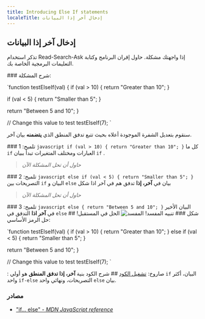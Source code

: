 ```yaml
---
title: Introducing Else If statements
localeTitle: إدخال آخر إذا البيانات
---
```

## إدخال آخر إذا البيانات

تذكر استخدام Read-Search-Ask إذا واجهتك مشكلة. حاول إقران البرنامج وكتابة التعليمات البرمجية الخاصة بك.

\### شرح المشكلة:

 `function testElseIf(val) { 
  if (val > 10) { 
    return "Greater than 10"; 
  } 
 
  if (val < 5) { 
    return "Smaller than 5"; 
  } 
 
  return "Between 5 and 10"; 
 } 
 
 // Change this value to test 
 testElseIf(7); 
` 

سنقوم بتعديل الشفرة الموجودة أعلاه بحيث تتبع تدفق المنطق الذي **يتضمنه** بيان آخر.

\### تلميح: 1 `javascript if (val > 10) { return "Greater than 10"; }` كل ما `if` العبارات ومختلف المتغيرات تبدأ ببيان `if` .

> _حاول أن تحل المشكلة الآن_

\### تلميح: 2 `javascript else if (val < 5) { return "Smaller than 5"; }` التصريحات بين `if` البيان و `else` بيان في **آخر، إذا** تدفق هم في آخر اذا شكل

> _حاول أن تحل المشكلة الآن_

\### تلميح: 3 `javascript else { return "Between 5 and 10"; }` البيان الأخير في **آخر اذا** التدفق في `else` شكل ### تنبيه المفسد! ![المفسد](http://discourse-user-assets.s3.amazonaws.com/original/2X/2/2d6c412a50797771301e7ceabd554cef4edcd74d.gif) الحل في المستقبل! ## حل الرمز الأساسي:

 `function testElseIf(val) { 
  if (val > 10) { 
    return "Greater than 10"; 
  } else if (val < 5) { 
    return "Smaller than 5"; 
  } 
 
  return "Between 5 and 10"; 
 } 
 
 // Change this value to test 
 testElseIf(7); 
` 

: صاروخ: [تشغيل الكود](https://repl.it/@RyanPisuena/GoldenWorriedRuntime) ## شرح الكود بنية **آخر، إذا تدفق المنطق** هو أولي `if` البيان، أكثر واحد `if-else` التصريحات، ونهائي واحد `else` بيان.

### مصادر

*   ["if… else" - _MDN JavaScript reference_](https://developer.mozilla.org/en-US/docs/Web/JavaScript/Reference/Statements/if…else)